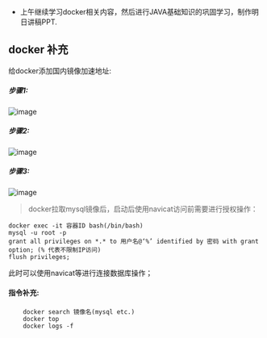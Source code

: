 * 上午继续学习docker相关内容，然后进行JAVA基础知识的巩固学习，制作明日讲稿PPT.

## docker 补充

给docker添加国内镜像加速地址:

##### 步骤1:

![image](https://minio.choerodon.com.cn/knowledgebase-service/file_666b3accac7c438a895784a2f40680da_blob.png)

##### 步骤2:

![image](https://minio.choerodon.com.cn/knowledgebase-service/file_0d81ea118c5a4506ad8b8a98e6a4fc86_blob.png)

##### 步骤3:

![image](https://minio.choerodon.com.cn/knowledgebase-service/file_458cc0071f3940acbb2e35eca9582ed3_blob.png)

> docker拉取mysql镜像后，启动后使用navicat访问前需要进行授权操作：

```
docker exec -it 容器ID bash(/bin/bash)
mysql -u root -p 
grant all privileges on *.* to 用户名@‘%’ identified by 密码 with grant option; (% 代表不限制IP访问)
flush privileges;
```

此时可以使用navicat等进行连接数据库操作；

#### 指令补充:

````
    docker search 镜像名(mysql etc.)
    docker top
    docker logs -f
````

